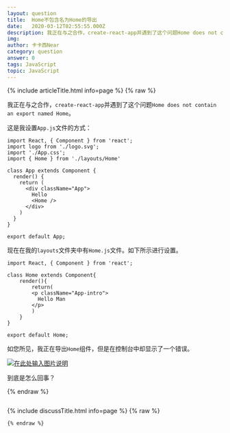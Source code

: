 ```yaml
---
layout: question
title:  Home不包含名为Home的导出
date:   2020-03-12T02:55:55.000Z
description: 我正在与之合作，create-react-app并遇到了这个问题Home does not contain an export named Home。...
img: 
author: 卡卡西Near
category: question
answer: 0
tags: JavaScript
topic: JavaScript
---
```

<div class="article-root">
  <div class="article">
    {% include articleTitle.html info=page %}
    {% raw %}
    <div class="article-content"><p><font style="vertical-align: inherit;"><font style="vertical-align: inherit;">我正在与之合作，</font></font><code>create-react-app</code><font style="vertical-align: inherit;"><font style="vertical-align: inherit;">并遇到了这个问题</font></font><code>Home does not contain an export named Home</code><font style="vertical-align: inherit;"><font style="vertical-align: inherit;">。</font></font></p>

<p><font style="vertical-align: inherit;"><font style="vertical-align: inherit;">这是我设置</font></font><code>App.js</code><font style="vertical-align: inherit;"><font style="vertical-align: inherit;">文件的方式：</font></font></p>

<pre><code>import React, { Component } from 'react';<font></font>
import logo from './logo.svg';<font></font>
import './App.css';<font></font>
import { Home } from './layouts/Home'<font></font>
<font></font>
class App extends Component {<font></font>
  render() {<font></font>
    return (<font></font>
      &lt;div className="App"&gt;<font></font>
        Hello<font></font>
        &lt;Home /&gt;<font></font>
      &lt;/div&gt;<font></font>
    )<font></font>
  }<font></font>
}<font></font>
<font></font>
export default App;<font></font>
</code></pre>

<p><font style="vertical-align: inherit;"><font style="vertical-align: inherit;">现在在我的</font></font><code>layouts</code><font style="vertical-align: inherit;"><font style="vertical-align: inherit;">文件夹中有</font></font><code>Home.js</code><font style="vertical-align: inherit;"><font style="vertical-align: inherit;">文件。</font><font style="vertical-align: inherit;">如下所示进行设置。</font></font></p>

<pre><code>import React, { Component } from 'react';<font></font>
<font></font>
class Home extends Component{<font></font>
    render(){<font></font>
        return(<font></font>
        &lt;p className="App-intro"&gt;<font></font>
          Hello Man<font></font>
        &lt;/p&gt;<font></font>
        )<font></font>
    }<font></font>
} <font></font>
<font></font>
export default Home;<font></font>
</code></pre>

<p><font style="vertical-align: inherit;"><font style="vertical-align: inherit;">如您所见，我正在导出</font></font><code>Home</code><font style="vertical-align: inherit;"><font style="vertical-align: inherit;">组件，但是在控制台中却显示了一个错误。</font></font></p>

<p><a href="https://www.samyoc.com//uploads/users/10655/images/thumbnails/1583981627964.png" data-src="https://www.samyoc.com//uploads/users/10655/images/1583981627964.png" rel="noreferrer"><img src="https://i.stack.imgur.com/TLKzG.png" alt="在此处输入图片说明"></a></p>

<p><font style="vertical-align: inherit;"><font style="vertical-align: inherit;">到底是怎么回事？</font></font></p></div>
    {% endraw %}
  </div>
  <p style="height: 0;width:0;overflow: hidden;"> 第907篇《Home不包含名为Home的导出》来自Winter(https://github.com/aiyld/aiyld.github.io)的站点</p>
  <div class="discuss-wrapper">
    {% include discussTitle.html info=page %}
    {% raw %}
    
    {% endraw %}
  </div>
<div>
